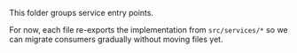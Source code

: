 This folder groups service entry points.

For now, each file re-exports the implementation from `src/services/*` so we
can migrate consumers gradually without moving files yet.

